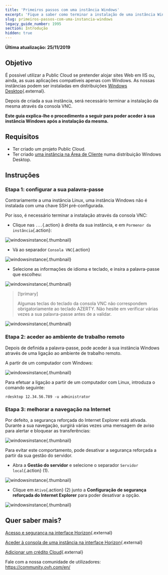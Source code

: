 ```yaml
---
title: 'Primeiros passos com uma instância Windows'
excerpt: 'Fique a saber como terminar a instalação de uma instância Windows e iniciar a primeira ligação'
slug: primeiros-passos-com-uma-instancia-windows
legacy_guide_number: 1995
section: Introdução
hidden: true
---
```


**Última atualização: 25/11/2019**

## Objetivo

É possível utilizar a Public Cloud se pretender alojar sites Web em IIS ou, ainda, as suas aplicações compatíveis apenas com Windows. As nossas instâncias podem ser instaladas em distribuições [Windows Desktop](https://www.ovhcloud.com/pt/public-cloud/prices/){.external}.

Depois de criada a sua instância, será necessário terminar a instalação da mesma através da consola VNC.

**Este guia explica-lhe o procedimento a seguir para poder aceder à sua instância Windows após a instalação da mesma.**

## Requisitos

- Ter criado um projeto Public Cloud.
- Ter criado [uma instância na Área de Cliente](https://docs.ovh.com/pt/public-cloud/criar_uma_instancia_a_partir_do_espaco_cliente_ovh/) numa distribuição Windows Desktop.

## Instruções

### Etapa 1: configurar a sua palavra-passe

Contrariamente a uma instância Linux, uma instância Windows não é instalada com uma chave SSH pré-configurada. 

Por isso, é necessário terminar a instalação através da consola VNC:

- Clique nas `...`{.action} à direita da sua instância, e em `Pormenor da instância`{.action}:

![windowsinstance](images/firststepswindows1.png){.thumbnail}

- Vá ao separador `Consola VNC`{.action}

![windowsinstance](images/firststepswindows2.png){.thumbnail}

- Selecione as informações de idioma e teclado, e insira a palavra-passe que escolheu:

![windowsinstance](images/firststepswindows3.png){.thumbnail}

> [!primary]
>
> Algumas teclas do teclado da consola VNC não correspondem obrigatoriamente ao teclado AZERTY. Não hesite em verificar várias vezes a sua palavra-passe antes de a validar.
>

![windowsinstance](images/firststepswindows4.png){.thumbnail}

### Etapa 2: aceder ao ambiente de trabalho remoto

Depois de definida a palavra-passe, pode aceder à sua instância Windows através de uma ligação ao ambiente de trabalho remoto.

A partir de um computador com Windows:

![windowsinstance](images/firststepswindows5.png){.thumbnail}

Para efetuar a ligação a partir de um computador com Linux, introduza o comando seguinte:

```
rdesktop 12.34.56.789 -u administrator
```
 
### Etapa 3: melhorar a navegação na Internet

Por defeito, a segurança reforçada do Internet Explorer está ativada. Durante a sua navegação, surgirá várias vezes uma mensagem de aviso para alertar e bloquear as transferências:

![windowsinstance](images/firststepswindows6.png){.thumbnail}

Para evitar este comportamento, pode desativar a segurança reforçada a partir da sua gestão do servidor.

- Abra a **Gestão do servidor** e selecione o separador `Servidor local`{.action} (1).

![windowsinstance](images/firststepswindows7.png){.thumbnail}

- Clique em `Ativo`{.action} (2) junto a **Configuração de segurança reforçada do Internet Explorer** para poder desativar a opção.

![windowsinstance](images/firststepswindows8.png){.thumbnail}

## Quer saber mais?

[Acesso e segurança na interface Horizon](https://docs.ovh.com/pt/public-cloud/gestao-a-partir-do-horizon/){.external}

[Aceder à consola de uma instância na interface Horizon](https://docs.ovh.com/pt/public-cloud/aceder_a_consola_de_uma_instancia_na_interface_horizon/){.external}

[Adicionar um crédito Cloud](https://docs.ovh.com/pt/public-cloud/adicionar-um-credito-cloud/){.external}

Fale com a nossa comunidade de utilizadores: <https://community.ovh.com/en/>